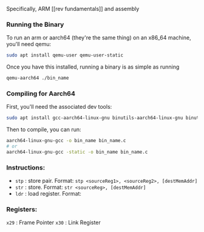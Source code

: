 Specifically, ARM [[rev fundamentals]] and assembly

### Running the Binary
To run an arm or aarch64 (they're the same thing) on an x86_64 machine, you'll need qemu:
```sh
sudo apt install qemu-user qemu-user-static
```
Once you have this installed, running a binary is as simple as running
```sh
qemu-aarch64 ./bin_name
```
### Compiling for Aarch64
First, you'll need the associated dev tools:
```sh
sudo apt install gcc-aarch64-linux-gnu binutils-aarch64-linux-gnu binutils-aarch64-linux-gnu-dgb
```
Then to compile, you can run:
```sh
aarch64-linux-gnu-gcc -o bin_name bin_name.c
# or
aarch64-linux-gnu-gcc -static -o bin_name bin_name.c
```
### Instructions:
- `stp` : store pair. Format: `stp <sourceReg1>, <sourceReg2>, [destMemAddr]`
- `str` : store. Format: `str <sourceReg>, [destMemAddr]`
- `ldr` : load register. Format:
### Registers:
`x29` : Frame Pointer
`x30` : Link Register